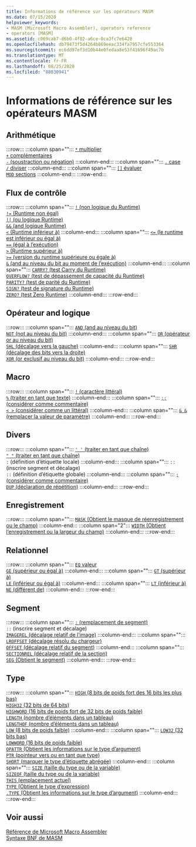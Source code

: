 ```yaml
---
title: Informations de référence sur les opérateurs MASM
ms.date: 07/15/2020
helpviewer_keywords:
- MASM (Microsoft Macro Assembler), operators reference
- operators [MASM]
ms.assetid: c069cab7-d6b0-4f82-a6ce-0ca3fc7e6428
ms.openlocfilehash: db79473f5d4264b869eeac334fa7957cfe553364
ms.sourcegitcommit: ec6dd97ef3d10b44e0fedaa8e53f41696f49ac7b
ms.translationtype: MT
ms.contentlocale: fr-FR
ms.lasthandoff: 08/25/2020
ms.locfileid: "88830941"
---
```

# <a name="masm-operators-reference"></a>Informations de référence sur les opérateurs MASM

## <a name="arithmetic"></a>Arithmétique

:::row:::
   :::column span="":::
      [`*` multiplier](operator-multiply.md)\
      [`+` complémentaires](operator-add.md)\
      [`-` (soustraction ou négation)](operator-subtract-2.md)
   :::column-end:::
   :::column span="":::
      [`.` case](operator-dot.md)\
      [`/` diviser](operator-subtract-1.md)
   :::column-end:::
   :::column span="":::
      [`[]` évaluer](operator-brackets.md)\
      [`MOD` sections](operator-mod.md)
   :::column-end:::
:::row-end:::

## <a name="control-flow"></a>Flux de contrôle

:::row:::
   :::column span="":::
      [`!` (non logique du Runtime)](operator-logical-not-masm-run-time.md)\
      [`!=` (Runtime non égal)](operator-not-equal-masm.md)\
      [`||` (ou logique Runtime)](operator-logical-or.md)\
      [`&&` (and logique Runtime)](operator-logical-and-masm-run-time.md)\
      [`<` (Runtime inférieur à)](operator-less-than-masm-run-time.md)
   :::column-end:::
   :::column span="":::
      [`<=` (le runtime est inférieur ou égal à)](operator-less-or-equal-masm-run-time.md)\
      [`==` (égal à l’exécution)](operator-equal-masm-run-time.md)\
      [`>` (Runtime supérieur à)](operator-greater-than-masm-run-time.md)\
      [`>=` (version du runtime supérieure ou égale à)](operator-greater-or-equal-masm-run-time.md)\
      [`&` (and au niveau du bit au moment de l’exécution)](operator-bitwise-and.md)
   :::column-end:::
   :::column span="":::
      [`CARRY?` (test Carry du Runtime)](operator-carry-q.md)\
      [`OVERFLOW?` (test de dépassement de capacité du Runtime)](operator-overflow-q.md)\
      [`PARITY?` (test de parité du Runtime)](operator-parity-q.md)\
      [`SIGN?` (test de signature du Runtime)](operator-sign-q.md)\
      [`ZERO?` (test Zero Runtime)](operator-zero-q.md)
   :::column-end:::
:::row-end:::

## <a name="logical-and-shift"></a>Opérateur and logique

:::row:::
   :::column span="":::
      [`AND` (and au niveau du bit)](operator-and.md)\
      [`NOT` (not au niveau du bit)](operator-not.md)
   :::column-end:::
   :::column span="":::
      [`OR` (opérateur or au niveau du bit)](operator-or.md)\
      [`SHL` (décalage vers la gauche)](operator-shl.md)
   :::column-end:::
   :::column span="":::
      [`SHR` (décalage des bits vers la droite)](operator-shr.md)\
      [`XOR` (or exclusif au niveau du bit)](operator-xor.md)
   :::column-end:::
:::row-end:::

## <a name="macro"></a>Macro

:::row:::
   :::column span="":::
      [`!` (caractère littéral)](operator-logical-not-masm.md)\
      [`%` (traiter en tant que texte)](operator-percent.md)
   :::column-end:::
   :::column span="":::
      [`;;` (considérer comme commentaire)](operator-semicolons.md)\
      [`< >` (considérer comme un littéral)](operator-literal.md)
   :::column-end:::
   :::column span="":::
      [`& &` (remplacer la valeur de paramètre)](operator-logical-and-masm.md)
   :::column-end:::
:::row-end:::

## <a name="miscellaneous"></a>Divers

:::row:::
   :::column span="":::
      [`' '` (traiter en tant que chaîne)](operator-single-quote.md)\
      [`" "` (traiter en tant que chaîne)](operator-double-quote.md)\
      `:` (définition d’étiquette locale)
   :::column-end:::
   :::column span="":::
      `::` (inscrire segment et décalage) \
      `::` (définition d’étiquette globale)
   :::column-end:::
   :::column span="":::
      [`;` (considérer comme commentaire)](operator-semicolon.md)\
      [`DUP` (déclaration de répétition)](operator-dup.md)
   :::column-end:::
:::row-end:::

## <a name="record"></a>Enregistrement

:::row:::
   :::column span="":::
      [`MASK` (Obtient le masque de réenregistrement ou le champ)](operator-mask.md)
   :::column-end:::
   :::column span="2":::
      [`WIDTH` (Obtient l’enregistrement ou la largeur du champ)](operator-width.md)
   :::column-end:::
:::row-end:::

## <a name="relational"></a>Relationnel

:::row:::
   :::column span="":::
      [`EQ` valeur](operator-eq.md)\
      [`GE` (supérieur ou égal à)](operator-ge.md)
   :::column-end:::
   :::column span="":::
      [`GT` (supérieur à)](operator-gt.md)\
      [`LE` (inférieur ou égal à)](operator-le.md)
   :::column-end:::
   :::column span="":::
      [`LT` (inférieur à)](operator-lt.md)\
      [`NE` (différent de)](operator-ne.md)
   :::column-end:::
:::row-end:::

## <a name="segment"></a>Segment

:::row:::
   :::column span="":::
      [`:` (remplacement de segment)](operator-colon.md)\
      `::` (inscrire segment et décalage) \
      [`IMAGEREL` (décalage relatif de l’image)](operator-imagerel.md)
   :::column-end:::
   :::column span="":::
      [`LROFFSET` (décalage résolu du chargeur)](operator-lroffset.md)\
      [`OFFSET` (décalage relatif du segment)](operator-offset.md)
   :::column-end:::
   :::column span="":::
      [`SECTIONREL` (décalage relatif de la section)](operator-sectionrel.md)\
      [`SEG` (Obtient le segment)](operator-seg.md)
   :::column-end:::
:::row-end:::

## <a name="type"></a>Type

:::row:::
   :::column span="":::
      [`HIGH` (8 bits de poids fort des 16 bits les plus bas)](operator-high.md)\
      [`HIGH32` (32 bits de 64 bits)](operator-high32.md)\
      [`HIGHWORD` (16 bits de poids fort de 32 bits de poids faible)](operator-highword.md)\
      [`LENGTH` (nombre d’éléments dans un tableau)](operator-length.md)\
      [`LENGTHOF` (nombre d’éléments dans un tableau)](operator-lengthof.md)\
      [`LOW` (8 bits de poids faible)](operator-low.md)
   :::column-end:::
   :::column span="":::
      [`LOW32` (32 bits bas)](operator-low32.md)\
      [`LOWWORD` (16 bits de poids faible)](operator-lowword.md)\
      [`OPATTR` (Obtient les informations sur le type d’argument)](operator-opattr.md)\
      [`PTR` (pointeur vers ou en tant que type)](operator-ptr.md)\
      [`SHORT` (marquer le type d’étiquette abrégée)](operator-short.md)
   :::column-end:::
   :::column span="":::
      [`SIZE` (taille du type ou de la variable)](operator-size.md)\
      [`SIZEOF` (taille du type ou de la variable)](operator-sizeof.md)\
      [`THIS` (emplacement actuel)](operator-this.md)\
      [`TYPE` (Obtient le type d’expression)](operator-type.md)\
      [`.TYPE` (Obtient les informations sur le type d’argument)](operator-dot-type.md)
   :::column-end:::
:::row-end:::

## <a name="see-also"></a>Voir aussi

[Référence de Microsoft Macro Assembler](microsoft-macro-assembler-reference.md)\
[Syntaxe BNF de MASM](masm-bnf-grammar.md)
